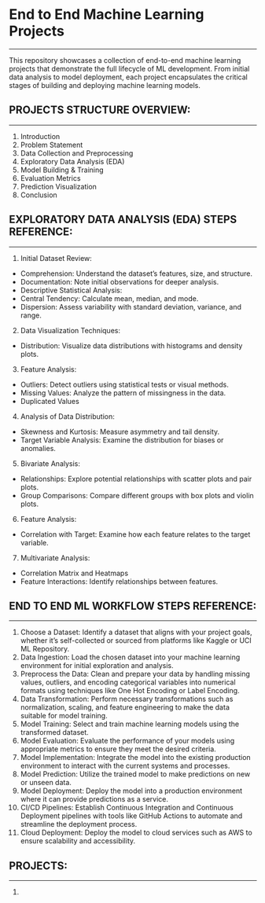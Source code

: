 # **End to End Machine Learning Projects**
--------------------------------------------------------------------
This repository showcases a collection of end-to-end machine learning projects that demonstrate the full lifecycle of ML development. From initial data analysis to model deployment, each project encapsulates the critical stages of building and deploying machine learning models.


## PROJECTS STRUCTURE OVERVIEW:
---------------------
1. Introduction 
2. Problem Statement
3. Data Collection and Preprocessing
4. Exploratory Data Analysis (EDA)
5. Model Building & Training
6. Evaluation Metrics
7. Prediction Visualization
8. Conclusion


## EXPLORATORY DATA ANALYSIS (EDA) STEPS REFERENCE:
----------------------------------------
1. Initial Dataset Review:
- Comprehension: Understand the dataset’s features, size, and structure.
- Documentation: Note initial observations for deeper analysis.
- Descriptive Statistical Analysis:
- Central Tendency: Calculate mean, median, and mode.
- Dispersion: Assess variability with standard deviation, variance, and range.
2. Data Visualization Techniques:
- Distribution: Visualize data distributions with histograms and density plots.
3. Feature Analysis:
- Outliers: Detect outliers using statistical tests or visual methods.
- Missing Values: Analyze the pattern of missingness in the data.
- Duplicated Values
4. Analysis of Data Distribution:
- Skewness and Kurtosis: Measure asymmetry and tail density.
- Target Variable Analysis: Examine the distribution for biases or anomalies.
5. Bivariate Analysis:
- Relationships: Explore potential relationships with scatter plots and pair plots.
- Group Comparisons: Compare different groups with box plots and violin plots.
6. Feature Analysis:
- Correlation with Target: Examine how each feature relates to the target variable.
7. Multivariate Analysis:
- Correlation Matrix and Heatmaps
- Feature Interactions: Identify relationships between features.



##  END TO END ML WORKFLOW STEPS REFERENCE:
---------------------------------
1. Choose a Dataset: Identify a dataset that aligns with your project goals, whether it’s self-collected or sourced from platforms like Kaggle or UCI ML Repository.
2. Data Ingestion: Load the chosen dataset into your machine learning environment for initial exploration and analysis.
3. Preprocess the Data: Clean and prepare your data by handling missing values, outliers, and encoding categorical variables into numerical formats using techniques like One Hot Encoding or Label Encoding.
4. Data Transformation: Perform necessary transformations such as normalization, scaling, and feature engineering to make the data suitable for model training.
5. Model Training: Select and train machine learning models using the transformed dataset.
6. Model Evaluation: Evaluate the performance of your models using appropriate metrics to ensure they meet the desired criteria.
7. Model Implementation: Integrate the model into the existing production environment to interact with the current systems and processes.
8. Model Prediction: Utilize the trained model to make predictions on new or unseen data.
9. Model Deployment: Deploy the model into a production environment where it can provide predictions as a service.
10. CI/CD Pipelines: Establish Continuous Integration and Continuous Deployment pipelines with tools like GitHub Actions to automate and streamline the deployment process.
11. Cloud Deployment: Deploy the model to cloud services such as AWS to ensure scalability and accessibility.


## PROJECTS:
------------
1. 




